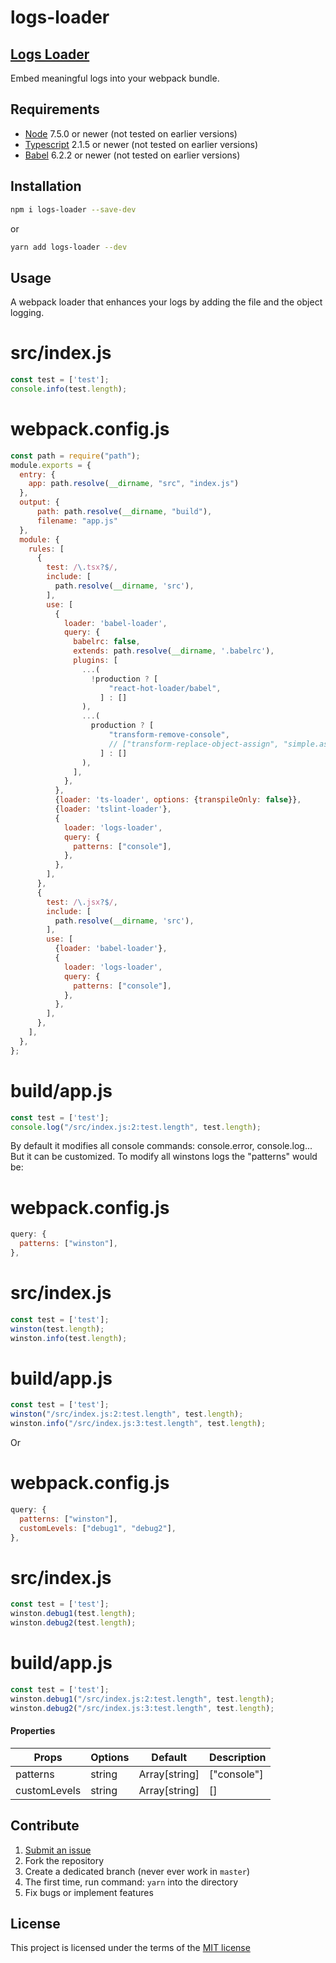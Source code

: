 logs-loader
=======================

## [Logs Loader](https://gasite.in.ua/open-source/logs-loader/)

Embed meaningful logs into your webpack bundle.


## Requirements

- [Node](https://nodejs.org) 7.5.0 or newer (not tested on earlier versions)
- [Typescript](https://www.typescriptlang.org) 2.1.5 or newer (not tested on earlier versions)
- [Babel](https://babeljs.io) 6.2.2 or newer (not tested on earlier versions)


## Installation
```sh
npm i logs-loader --save-dev
```
or
```sh
yarn add logs-loader --dev
```

## Usage
A webpack loader that enhances your logs by adding the file and the object logging.
# src/index.js
```javascript
const test = ['test'];
console.info(test.length);
```
# webpack.config.js
```javascript
const path = require("path");
module.exports = {
  entry: {
    app: path.resolve(__dirname, "src", "index.js")
  },
  output: {
      path: path.resolve(__dirname, "build"),
      filename: "app.js"
  },
  module: {
    rules: [
      {
        test: /\.tsx?$/,
        include: [
          path.resolve(__dirname, 'src'),
        ],
        use: [
          {
            loader: 'babel-loader',
            query: {
              babelrc: false,
              extends: path.resolve(__dirname, '.babelrc'),
              plugins: [
                ...(
                  !production ? [
                      "react-hot-loader/babel",
                    ] : []
                ),
                ...(
                  production ? [
                      "transform-remove-console",
                      // ["transform-replace-object-assign", "simple.assign"],
                    ] : []
                ),
              ],
            },
          },
          {loader: 'ts-loader', options: {transpileOnly: false}},
          {loader: 'tslint-loader'},
          {
            loader: 'logs-loader',
            query: {
              patterns: ["console"],
            },
          },
        ],
      },
      {
        test: /\.jsx?$/,
        include: [
          path.resolve(__dirname, 'src'),
        ],
        use: [
          {loader: 'babel-loader'},
          {
            loader: 'logs-loader',
            query: {
              patterns: ["console"],
            },
          },
        ],
      },
    ],
  },
};
```
# build/app.js
```javascript
const test = ['test'];
console.log("/src/index.js:2:test.length", test.length);
```
By default it modifies all console commands: console.error, console.log... But it can be customized. To modify all winstons logs the "patterns" would be:
# webpack.config.js
```javascript
query: {
  patterns: ["winston"],
},
```
# src/index.js
```javascript
const test = ['test'];
winston(test.length);
winston.info(test.length);
```
# build/app.js
```javascript
const test = ['test'];
winston("/src/index.js:2:test.length", test.length);
winston.info("/src/index.js:3:test.length", test.length);
```
Or
# webpack.config.js
```javascript
query: {
  patterns: ["winston"],
  customLevels: ["debug1", "debug2"],
},
```
# src/index.js
```javascript
const test = ['test'];
winston.debug1(test.length);
winston.debug2(test.length);
```
# build/app.js
```javascript
const test = ['test'];
winston.debug1("/src/index.js:2:test.length", test.length);
winston.debug2("/src/index.js:3:test.length", test.length);
```


#### Properties
| Props        | Options           | Default  | Description |
| ------------- |-------------| -----| -------- |
| patterns | string | Array[string] | ["console"] | Sets pattern of logger call.|
| customLevels | string | Array[string] | [] | Sets additional custom logging levels.|


## Contribute

1. [Submit an issue](https://github.com/gordienkotolik/logs-loader/issues)
2. Fork the repository
3. Create a dedicated branch (never ever work in `master`)
4. The first time, run command: `yarn` into the directory
5. Fix bugs or implement features


## License
This project is licensed under the terms of the
[MIT license](https://github.com/gordienkotolik/logs-loader/blob/master/LICENSE)
